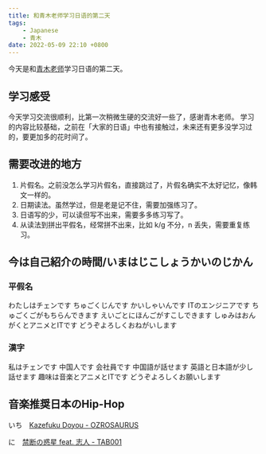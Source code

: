 ```yaml
---
title: 和青木老师学习日语的第二天
tags:
    - Japanese
    - 青木
date: 2022-05-09 22:10 +0800
---
```


今天是和[青木老师](https://www.italki.com/teacher/11120344)学习日语的第二天。

<!--more-->

## 学习感受

今天学习交流很顺利，比第一次稍微生硬的交流好一些了，感谢青木老师。
学习的内容比较基础，之前在「大家的日语」中也有接触过，未来还有更多没学习过的，要更加多的花时间了。

## 需要改进的地方

1. 片假名。之前没怎么学习片假名，直接跳过了，片假名确实不太好记忆，像韩文一样的。
2. 日期读法。虽然学过，但是老是记不住，需要加强练习了。
3. 日语写的少，可以读但写不出来，需要多多练习写了。
4. 从读法到拼出平假名，经常拼不出来，比如 k/g 不分，n 丢失，需要重复练习。

## 今は自己紹介の時間/いまはじこしょうかいのじかん

### 平假名

わたしはチェンです
ちゅごくじんです
かいしゃいんです
ITのエンジニアです
ちゅごくごがもちらんできます
えいごとにほんごがすこしできます
しゅみはおんがくとアニメとITです
どうぞよろしくおねがいします

### 漢字

私はチェンです
中国人です
会社員です
中国語が話せます
英語と日本語が少し話せます
趣味は音楽とアニメとITです
どうぞよろしくお願いします

## 音楽推奨日本のHip-Hop

いち　[Kazefuku Doyou - OZROSAURUS](https://music.apple.com/us/album/kazefuku-doyou/279214923?i=279214993)

に　[禁断の惑星 feat. 志人 - TAB001](https://music.apple.com/us/album/life-style-masta/532035166)
